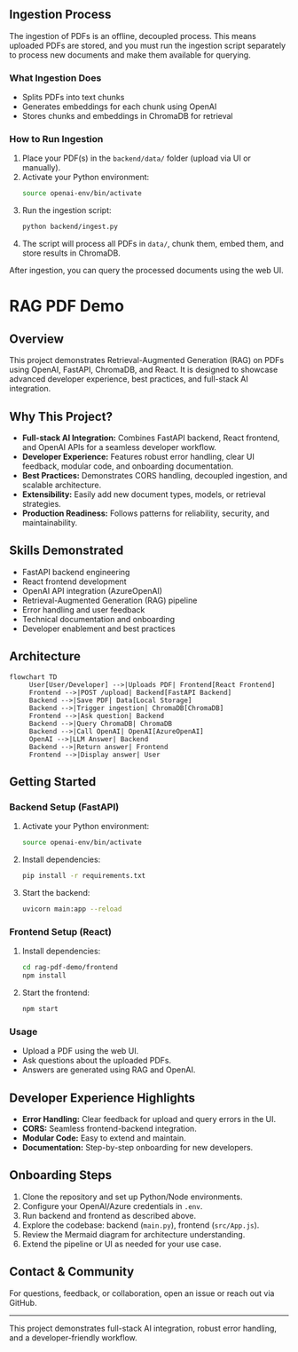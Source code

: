 ## Ingestion Process

The ingestion of PDFs is an offline, decoupled process. This means uploaded PDFs are stored, and you must run the ingestion script separately to process new documents and make them available for querying.

### What Ingestion Does
- Splits PDFs into text chunks
- Generates embeddings for each chunk using OpenAI
- Stores chunks and embeddings in ChromaDB for retrieval

### How to Run Ingestion
1. Place your PDF(s) in the `backend/data/` folder (upload via UI or manually).
2. Activate your Python environment:
	```sh
	source openai-env/bin/activate
	```
3. Run the ingestion script:
	```sh
	python backend/ingest.py
	```
4. The script will process all PDFs in `data/`, chunk them, embed them, and store results in ChromaDB.

After ingestion, you can query the processed documents using the web UI.

# RAG PDF Demo

## Overview
This project demonstrates Retrieval-Augmented Generation (RAG) on PDFs using OpenAI, FastAPI, ChromaDB, and React. It is designed to showcase advanced developer experience, best practices, and full-stack AI integration.

## Why This Project?
- **Full-stack AI Integration:** Combines FastAPI backend, React frontend, and OpenAI APIs for a seamless developer workflow.
- **Developer Experience:** Features robust error handling, clear UI feedback, modular code, and onboarding documentation.
- **Best Practices:** Demonstrates CORS handling, decoupled ingestion, and scalable architecture.
- **Extensibility:** Easily add new document types, models, or retrieval strategies.
- **Production Readiness:** Follows patterns for reliability, security, and maintainability.

## Skills Demonstrated
- FastAPI backend engineering
- React frontend development
- OpenAI API integration (AzureOpenAI)
- Retrieval-Augmented Generation (RAG) pipeline
- Error handling and user feedback
- Technical documentation and onboarding
- Developer enablement and best practices

## Architecture
```mermaid
flowchart TD
	 User[User/Developer] -->|Uploads PDF| Frontend[React Frontend]
	 Frontend -->|POST /upload| Backend[FastAPI Backend]
	 Backend -->|Save PDF| Data[Local Storage]
	 Backend -->|Trigger ingestion| ChromaDB[ChromaDB]
	 Frontend -->|Ask question| Backend
	 Backend -->|Query ChromaDB| ChromaDB
	 Backend -->|Call OpenAI| OpenAI[AzureOpenAI]
	 OpenAI -->|LLM Answer| Backend
	 Backend -->|Return answer| Frontend
	 Frontend -->|Display answer| User
```

## Getting Started

### Backend Setup (FastAPI)
1. Activate your Python environment:
	```sh
	source openai-env/bin/activate
	```
2. Install dependencies:
	```sh
	pip install -r requirements.txt
	```
3. Start the backend:
	```sh
	uvicorn main:app --reload
	```

### Frontend Setup (React)
1. Install dependencies:
	```sh
	cd rag-pdf-demo/frontend
	npm install
	```
2. Start the frontend:
	```sh
	npm start
	```

### Usage
- Upload a PDF using the web UI.
- Ask questions about the uploaded PDFs.
- Answers are generated using RAG and OpenAI.

## Developer Experience Highlights
- **Error Handling:** Clear feedback for upload and query errors in the UI.
- **CORS:** Seamless frontend-backend integration.
- **Modular Code:** Easy to extend and maintain.
- **Documentation:** Step-by-step onboarding for new developers.

## Onboarding Steps
1. Clone the repository and set up Python/Node environments.
2. Configure your OpenAI/Azure credentials in `.env`.
3. Run backend and frontend as described above.
4. Explore the codebase: backend (`main.py`), frontend (`src/App.js`).
5. Review the Mermaid diagram for architecture understanding.
6. Extend the pipeline or UI as needed for your use case.

## Contact & Community
For questions, feedback, or collaboration, open an issue or reach out via GitHub.

---
This project demonstrates full-stack AI integration, robust error handling, and a developer-friendly workflow.